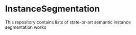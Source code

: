 # InstanceSegmentation
This repository contains lists of state-or-art semantic instance segmentation works
